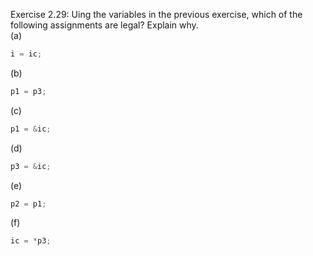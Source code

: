 Exercise 2.29: Uing the variables in the previous exercise, which of the following assignments are legal? Explain why.<br />
(a)
```c++
i = ic;
```
(b)
```c++
p1 = p3;
```
(c)
```c++
p1 = &ic;
```
(d)
```c++
p3 = &ic;
```
(e)
```c++
p2 = p1;
```
(f)
```c++
ic = *p3;
```
